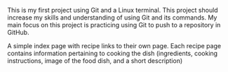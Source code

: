 This is my first project using Git and a Linux terminal. This project should increase my skills and understanding of using Git and its commands. My main focus on this project is practicing using Git to push to a repository in GitHub.

A simple index page with recipe links to their own page. Each recipe page contains information pertaining to cooking the dish (ingredients, cooking instructions, image of the food dish, and a short description)
